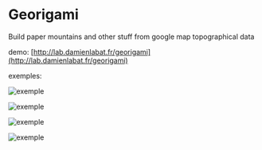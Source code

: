 # Georigami
Build paper mountains and other stuff from google map topographical data

demo: [http://lab.damienlabat.fr/georigami](http://lab.damienlabat.fr/georigami)

exemples:

![exemple](http://farm9.staticflickr.com/8384/8631448778_28c43576fc_m.jpg)

![exemple](http://farm9.staticflickr.com/8250/8652977680_e93b4c25db_m.jpg)

![exemple](http://farm9.staticflickr.com/8532/8651876327_83ff1db428_m.jpg)

![exemple](http://farm9.staticflickr.com/8250/8643288702_71a7cbe0a4_m.jpg)
